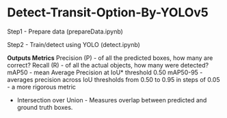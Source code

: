 # Detect-Transit-Option-By-YOLOv5

Step1 - Prepare data (prepareData.ipynb)

Step2 - Train/detect using YOLO  (detect.ipynb)

**Outputs Metrics**
Precision (P) - of all the predicted boxes, how many are correct?
Recall (R)    - of all the actual objects, how many were detected?
mAP50         - mean Average Precision at IoU* threshold 0.50
mAP50-95      - averages precision across IoU thresholds from 0.50 to 0.95 in steps of 0.05 - a more rigorous metric

* Intersection over Union - Measures overlap between predicted and ground truth boxes.
